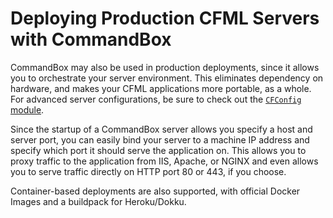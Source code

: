 # Deploying Production CFML Servers with CommandBox

CommandBox may also be used in production deployments, since it allows you to orchestrate your server environment.  This eliminates dependency on hardware, and makes your CFML applications more portable, as a whole.   For advanced server configurations, be sure to check out the [`CFConfig` module](https://cfconfig.ortusbooks.com/).

Since the startup of a CommandBox server allows you specify a host and server port, you can easily bind your server to a machine IP address and specify which port it should serve the application on. This allows you to proxy traffic to the application from IIS, Apache, or NGINX and even allows you to serve traffic directly on HTTP port 80 or 443, if you choose.

Container-based deployments are also supported, with official Docker Images and a buildpack for Heroku/Dokku.

